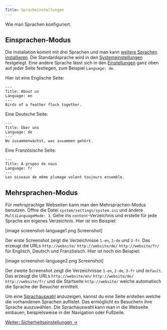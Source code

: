 ```yaml
---
Title: Spracheinstellungen
---
```

Wie man Sprachen konfiguriert.

## Einsprachen-Modus

Die Installation kommt mit drei Sprachen und man kann [weitere Sprachen installieren](https://github.com/datenstrom/yellow-extensions/tree/master/languages). Die Standardsprache wird in den [Systemeinstellungen](adjusting-system#systemeinstellungen) festgelegt. Eine andere Sprache lässt sich in den [Einstellungen](markdown-cheat-sheet#einstellungen) ganz oben auf jeder Seite festlegen, zum Beispiel `Language: de`. 

Hier ist eine Englische Seite:

```
---
Title: About us
Language: en
---
Birds of a feather flock together.
```

Eine Deutsche Seite:

```
---
Title: Über uns
Language: de
---
Wo zusammenwächst, was zusammen gehört.
```

Eine Französische Seite:

```
---
Title: À propos de nous
Language: fr
---
Les oiseaux de même plumage volent toujours ensemble.
```

## Mehrsprachen-Modus

Für mehrsprachige Webseiten kann man den Mehrsprachen-Modus benutzen. Öffne die Datei `system/settings/system.ini` und ändere `MultiLanguageMode: 1`. Gehe ins `content`-Verzeichnis und erstelle für jede Sprache ein eigenes Verzeichnis. Hier ist ein Beispiel:

[image screenshot-language1.png Screenshot]

Der erste Screenshot zeigt die Verzeichnisse `1-en`, `2-de` und `3-fr`. Das erzeugt die URLs `http://website/` `http://website/de/` `http://website/fr/` für Englisch, Deutsch und Französisch. Hier ist noch ein Beispiel:

[image screenshot-language2.png Screenshot]

Der zweite Screenshot zeigt die Verzeichnisse `1-en`, `2-de`, `3-fr` und `default`. Das erzeugt die URLs `http://website/en/` `http://website/de/` `http://website/fr/` und die Startseite `http://website/` welche automatisch die Sprache der Besucher ermittelt. 

Um eine [Sprachauswahl](/language/) anzuzeigen, kannst du eine Seite erstellen welche die vorhandenen Sprachen auflistet. Das ermöglicht es Besuchern ihre Sprache auszuwählen. Die Sprachauswahl kann man in die Webseite einbauen, beispielsweise in der Navigation oder Fußzeile.

[Weiter: Sicherheitseinstellungen →](security-configuration)